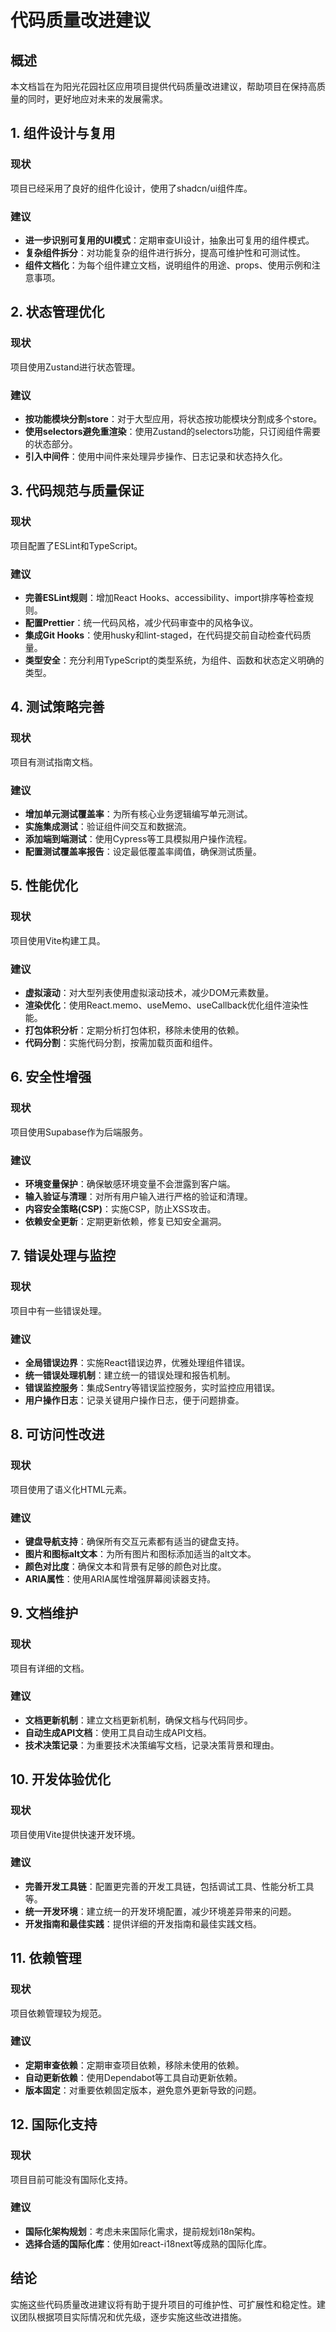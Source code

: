 # 代码质量改进建议

## 概述

本文档旨在为阳光花园社区应用项目提供代码质量改进建议，帮助项目在保持高质量的同时，更好地应对未来的发展需求。

## 1. 组件设计与复用

### 现状
项目已经采用了良好的组件化设计，使用了shadcn/ui组件库。

### 建议
- **进一步识别可复用的UI模式**：定期审查UI设计，抽象出可复用的组件模式。
- **复杂组件拆分**：对功能复杂的组件进行拆分，提高可维护性和可测试性。
- **组件文档化**：为每个组件建立文档，说明组件的用途、props、使用示例和注意事项。

## 2. 状态管理优化

### 现状
项目使用Zustand进行状态管理。

### 建议
- **按功能模块分割store**：对于大型应用，将状态按功能模块分割成多个store。
- **使用selectors避免重渲染**：使用Zustand的selectors功能，只订阅组件需要的状态部分。
- **引入中间件**：使用中间件来处理异步操作、日志记录和状态持久化。

## 3. 代码规范与质量保证

### 现状
项目配置了ESLint和TypeScript。

### 建议
- **完善ESLint规则**：增加React Hooks、accessibility、import排序等检查规则。
- **配置Prettier**：统一代码风格，减少代码审查中的风格争议。
- **集成Git Hooks**：使用husky和lint-staged，在代码提交前自动检查代码质量。
- **类型安全**：充分利用TypeScript的类型系统，为组件、函数和状态定义明确的类型。

## 4. 测试策略完善

### 现状
项目有测试指南文档。

### 建议
- **增加单元测试覆盖率**：为所有核心业务逻辑编写单元测试。
- **实施集成测试**：验证组件间交互和数据流。
- **添加端到端测试**：使用Cypress等工具模拟用户操作流程。
- **配置测试覆盖率报告**：设定最低覆盖率阈值，确保测试质量。

## 5. 性能优化

### 现状
项目使用Vite构建工具。

### 建议
- **虚拟滚动**：对大型列表使用虚拟滚动技术，减少DOM元素数量。
- **渲染优化**：使用React.memo、useMemo、useCallback优化组件渲染性能。
- **打包体积分析**：定期分析打包体积，移除未使用的依赖。
- **代码分割**：实施代码分割，按需加载页面和组件。

## 6. 安全性增强

### 现状
项目使用Supabase作为后端服务。

### 建议
- **环境变量保护**：确保敏感环境变量不会泄露到客户端。
- **输入验证与清理**：对所有用户输入进行严格的验证和清理。
- **内容安全策略(CSP)**：实施CSP，防止XSS攻击。
- **依赖安全更新**：定期更新依赖，修复已知安全漏洞。

## 7. 错误处理与监控

### 现状
项目中有一些错误处理。

### 建议
- **全局错误边界**：实施React错误边界，优雅处理组件错误。
- **统一错误处理机制**：建立统一的错误处理和报告机制。
- **错误监控服务**：集成Sentry等错误监控服务，实时监控应用错误。
- **用户操作日志**：记录关键用户操作日志，便于问题排查。

## 8. 可访问性改进

### 现状
项目使用了语义化HTML元素。

### 建议
- **键盘导航支持**：确保所有交互元素都有适当的键盘支持。
- **图片和图标alt文本**：为所有图片和图标添加适当的alt文本。
- **颜色对比度**：确保文本和背景有足够的颜色对比度。
- **ARIA属性**：使用ARIA属性增强屏幕阅读器支持。

## 9. 文档维护

### 现状
项目有详细的文档。

### 建议
- **文档更新机制**：建立文档更新机制，确保文档与代码同步。
- **自动生成API文档**：使用工具自动生成API文档。
- **技术决策记录**：为重要技术决策编写文档，记录决策背景和理由。

## 10. 开发体验优化

### 现状
项目使用Vite提供快速开发环境。

### 建议
- **完善开发工具链**：配置更完善的开发工具链，包括调试工具、性能分析工具等。
- **统一开发环境**：建立统一的开发环境配置，减少环境差异带来的问题。
- **开发指南和最佳实践**：提供详细的开发指南和最佳实践文档。

## 11. 依赖管理

### 现状
项目依赖管理较为规范。

### 建议
- **定期审查依赖**：定期审查项目依赖，移除未使用的依赖。
- **自动更新依赖**：使用Dependabot等工具自动更新依赖。
- **版本固定**：对重要依赖固定版本，避免意外更新导致的问题。

## 12. 国际化支持

### 现状
项目目前可能没有国际化支持。

### 建议
- **国际化架构规划**：考虑未来国际化需求，提前规划i18n架构。
- **选择合适的国际化库**：使用如react-i18next等成熟的国际化库。

## 结论

实施这些代码质量改进建议将有助于提升项目的可维护性、可扩展性和稳定性。建议团队根据项目实际情况和优先级，逐步实施这些改进措施。